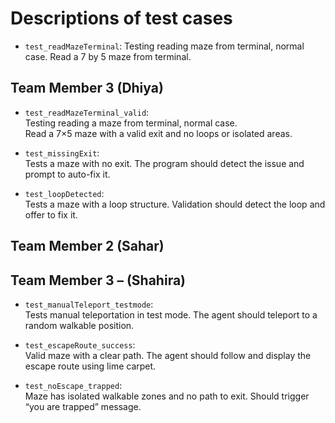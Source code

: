 # Descriptions of test cases

- `test_readMazeTerminal`: Testing reading maze from terminal, normal case. Read a 7 by 5 maze from terminal.


## Team Member 3 (Dhiya)

- `test_readMazeTerminal_valid`:  
  Testing reading a maze from terminal, normal case.  
  Read a 7×5 maze with a valid exit and no loops or isolated areas.

- `test_missingExit`:  
  Tests a maze with no exit. The program should detect the issue and prompt to auto-fix it.

- `test_loopDetected`:  
  Tests a maze with a loop structure. Validation should detect the loop and offer to fix it.



## Team Member 2 (Sahar)



## Team Member 3 – (Shahira)

- `test_manualTeleport_testmode`:  
  Tests manual teleportation in test mode. The agent should teleport to a random walkable position.

- `test_escapeRoute_success`:  
  Valid maze with a clear path. The agent should follow and display the escape route using lime carpet.

- `test_noEscape_trapped`:  
  Maze has isolated walkable zones and no path to exit. Should trigger “you are trapped” message.
